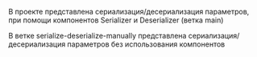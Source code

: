 В проекте представлена сериализация/десериализация параметров, при помощи компонентов Serializer и Deserializer (ветка main)

В ветке serialize-deserialize-manually представлена сериализация/десериализация параметров без использования компонентов
